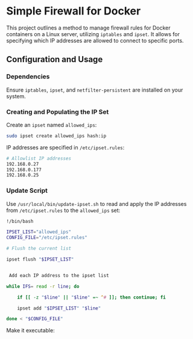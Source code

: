 # Simple Firewall for Docker

This project outlines a method to manage firewall rules for Docker containers on a Linux server, utilizing `iptables` and `ipset`. It allows for specifying which IP addresses are allowed to connect to specific ports.

## Configuration and Usage

### Dependencies

Ensure `iptables`, `ipset`, and `netfilter-persistent` are installed on your system.

### Creating and Populating the IP Set

Create an `ipset` named `allowed_ips`:

```bash
sudo ipset create allowed_ips hash:ip
```

IP addresses are specified in `/etc/ipset.rules`:

```bash
# Allowlist IP addresses
192.168.0.27
192.168.0.177
192.168.0.25
```

### Update Script

Use `/usr/local/bin/update-ipset.sh` to read and apply the IP addresses from `/etc/ipset.rules` to the `allowed_ips` set:

```bash
!/bin/bash

IPSET_LIST="allowed_ips"
CONFIG_FILE="/etc/ipset.rules"

# Flush the current list

ipset flush "$IPSET_LIST"


 Add each IP address to the ipset list

while IFS= read -r line; do

    if [[ -z "$line" || "$line" =~ ^# ]]; then continue; fi

    ipset add "$IPSET_LIST" "$line"

done < "$CONFIG_FILE"

```

Make it executable:


